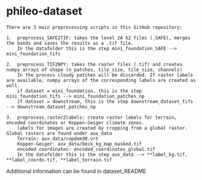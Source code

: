 # phileo-dataset
    There are 3 main preprocessing scripts in this GitHub repository:

    1.  preprocess_SAFE2TIF: takes the level 2A S2 files (.SAFE), merges the bands and saves the results as a .tif file.
        In the datafolder this is the step mini_foundation_SAFE --> mini_foundation_tifs

    2.  preprocess TIF2NPY: takes the raster files (.tif) and creates numpy arrays of shape (n_patches, tile_size, tile_size, channels)
        In the process cloudy patches will be discarded. If raster labels are available, numpy arrays of the corresponding labels are created as well.
        if dataset = mini_foundation, this is the step mini_foundation_tifs --> mini_foundation_patches_np
        if dataset = downstream, this is the step downstream_dataset_tifs --> downstream_dataset_patches_np

    3.  preprocess_raster2labels: create raster labels for terrain, encoded coordinates or Koppen-Geiger climate zones.
        labels for images are created by cropping from a global raster. Global rasters are found under aux_data
        Terrain: aux_data/copdem30.vrt
        Koppen-Geiger: aux_data/beck_kg_map_masked.tif
        encoded coordinates: encoded_coordinates_global.tif
        In the datafolder this is the step aux_data --> **label_kg.tif, **label_coords.tif, **label_terrain.tif

Additional information can be found in dataset_README
